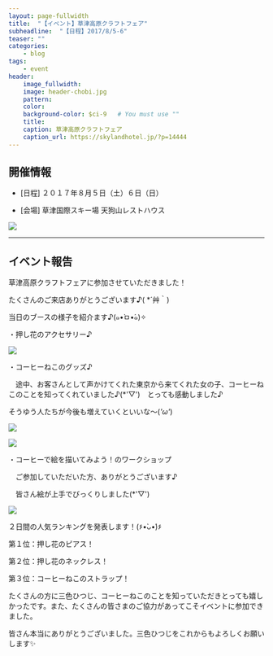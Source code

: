 ```yaml
---
layout: page-fullwidth
title:  "【イベント】草津高原クラフトフェア"
subheadline:  "【日程】2017/8/5-6"
teaser: ""
categories:
    - blog
tags:
    - event
header:
    image_fullwidth:
    image: header-chobi.jpg
    pattern:
    color:
    background-color: $ci-9   # You must use ""
    title:
    caption: 草津高原クラフトフェア
    caption_url: https://skylandhotel.jp/?p=14444
---
```


## 開催情報

* [日程] ２０１７年８月５日（土）６日（日）

* [会場] 草津国際スキー場 天狗山レストハウス

![](https://skylandhotel.jp/wp-content/uploads/2017/07/8287670d95f428a98f00cbe927ed6e34-453x640.jpg)

---

## イベント報告

草津高原クラフトフェアに参加させていただきました！

たくさんのご来店ありがとうございます♪( *´艸｀)

当日のブースの様子を紹介ます♪(๑•̀ㅁ•́๑)✧

・押し花のアクセサリー♪

![](https://lh3.googleusercontent.com/pw/ACtC-3flFeq_6SDZZEBunbhZkSGGhCKhbD-7DFPvHiQDsAFW_xZBy2zfB-QLeBgBdCC7VIe2j2vPI5RsrgO92jB_C6oWJbf25eueND2ASBq43Ek5CZGUxm3sLFZd0MNzMvwiPJpIEfgiU_YQmrreizRqOztF=w643-h576-no?authuser=2)

・コーヒーねこのグッズ♪

　途中、お客さんとして声かけてくれた東京から来てくれた女の子、コーヒーねこのことを知ってくれていました♪(*'▽')　とっても感動しました♪

そうゆう人たちが今後も増えていくといいな～(*'ω'*)

![](https://lh3.googleusercontent.com/pw/ACtC-3c7feTUuNSVtpZM2JaQOubzSK6BLLJj6dQd_i2MtOcI5QvGRF-aV1nfOUu6ZP26yQjy4xUyQjPfLdo2BPiFvOy2vnTfPbEE_2ezUE2xAw5qAvE4oerzmq-6eXTRZ6cCHOQfn2hpK5N-DU1u-7dSMkWF=w643-h429-no?authuser=2)

![](https://lh3.googleusercontent.com/pw/ACtC-3dZRrbcaOOeJX3N5L1sk1G5QQDwsZ5fiT9h3waMAUe6HQJU0tKj7jDaYmcxUnFndCmgJm-6Z6j0x_8ehZerw_nbrGlaCpP11Q0lxRbrwkCTUZzDr8M5TRzWGY3MtTUkFhE-zQ3TcxP4BJHZpi8g-Mx9=w643-h429-no?authuser=2)

・コーヒーで絵を描いてみよう！のワークショップ

　ご参加していただいた方、ありがとうございます♪

　皆さん絵が上手でびっくりしました(*'▽')

![](https://lh3.googleusercontent.com/pw/ACtC-3foJjM8llxoz6vE6oQM0Ce8xD5l-ec3N4EGPYPfmCqZuFMwPAogRTTr5nD37hn96QUJPQkgHfxYfYS2m_w9b_556WYXbF4chanL9KcTzhalsWg_IXwYt--gJxCMPuzM019HF0hFHPKHasGGjLuXMVbw=w643-h346-no?authuser=2)

２日間の人気ランキングを発表します！(۶•̀ᴗ•́)۶

第１位：押し花のピアス！

第２位：押し花のネックレス！

第３位：コーヒーねこのストラップ！

たくさんの方に三色ひつじ、コーヒーねこのことを知っていただきとっても嬉しかったです。また、たくさんの皆さまのご協力があってこそイベントに参加できました。

皆さん本当にありがとうございました。三色ひつじをこれからもよろしくお願いします✨